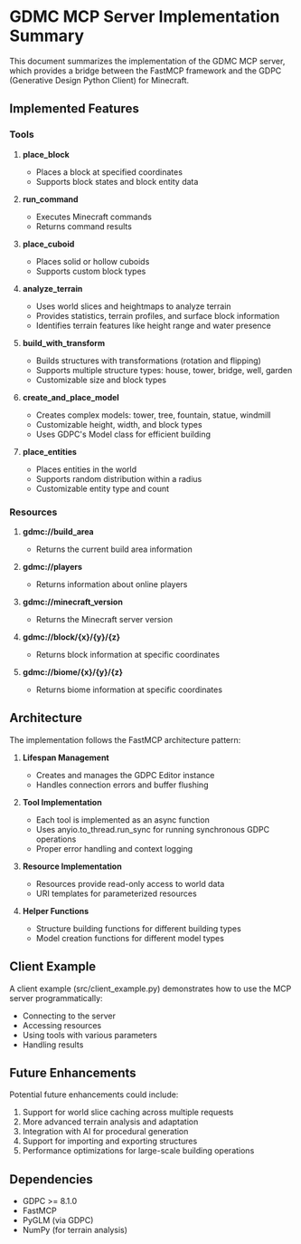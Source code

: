 # GDMC MCP Server Implementation Summary

This document summarizes the implementation of the GDMC MCP server, which provides a bridge between the FastMCP framework and the GDPC (Generative Design Python Client) for Minecraft.

## Implemented Features

### Tools

1. **place_block**
   - Places a block at specified coordinates
   - Supports block states and block entity data

2. **run_command**
   - Executes Minecraft commands
   - Returns command results

3. **place_cuboid**
   - Places solid or hollow cuboids
   - Supports custom block types

4. **analyze_terrain**
   - Uses world slices and heightmaps to analyze terrain
   - Provides statistics, terrain profiles, and surface block information
   - Identifies terrain features like height range and water presence

5. **build_with_transform**
   - Builds structures with transformations (rotation and flipping)
   - Supports multiple structure types: house, tower, bridge, well, garden
   - Customizable size and block types

6. **create_and_place_model**
   - Creates complex models: tower, tree, fountain, statue, windmill
   - Customizable height, width, and block types
   - Uses GDPC's Model class for efficient building

7. **place_entities**
   - Places entities in the world
   - Supports random distribution within a radius
   - Customizable entity type and count

### Resources

1. **gdmc://build_area**
   - Returns the current build area information

2. **gdmc://players**
   - Returns information about online players

3. **gdmc://minecraft_version**
   - Returns the Minecraft server version

4. **gdmc://block/{x}/{y}/{z}**
   - Returns block information at specific coordinates

5. **gdmc://biome/{x}/{y}/{z}**
   - Returns biome information at specific coordinates

## Architecture

The implementation follows the FastMCP architecture pattern:

1. **Lifespan Management**
   - Creates and manages the GDPC Editor instance
   - Handles connection errors and buffer flushing

2. **Tool Implementation**
   - Each tool is implemented as an async function
   - Uses anyio.to_thread.run_sync for running synchronous GDPC operations
   - Proper error handling and context logging

3. **Resource Implementation**
   - Resources provide read-only access to world data
   - URI templates for parameterized resources

4. **Helper Functions**
   - Structure building functions for different building types
   - Model creation functions for different model types

## Client Example

A client example (src/client_example.py) demonstrates how to use the MCP server programmatically:
- Connecting to the server
- Accessing resources
- Using tools with various parameters
- Handling results

## Future Enhancements

Potential future enhancements could include:
1. Support for world slice caching across multiple requests
2. More advanced terrain analysis and adaptation
3. Integration with AI for procedural generation
4. Support for importing and exporting structures
5. Performance optimizations for large-scale building operations

## Dependencies

- GDPC >= 8.1.0
- FastMCP
- PyGLM (via GDPC)
- NumPy (for terrain analysis)